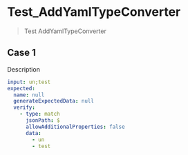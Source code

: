 ﻿# Test_AddYamlTypeConverter

> Test AddYamlTypeConverter

## Case 1

Description

``````yaml
input: un;test
expected:
  name: null
  generateExpectedData: null
  verify: 
    - type: match
      jsonPath: $
      allowAdditionalProperties: false
      data: 
        - un
        - test
``````